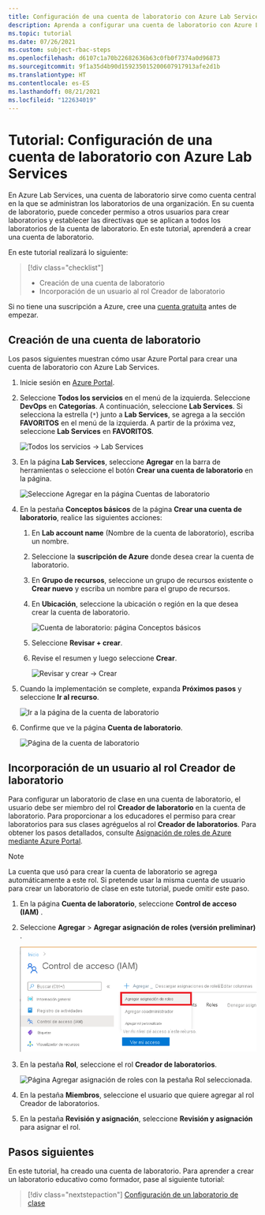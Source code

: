 ```yaml
---
title: Configuración de una cuenta de laboratorio con Azure Lab Services | Microsoft Docs
description: Aprenda a configurar una cuenta de laboratorio con Azure Lab Services, a agregar un creador de laboratorios y a especificar las imágenes de Marketplace que van a usar los laboratorios en la cuenta de laboratorio.
ms.topic: tutorial
ms.date: 07/26/2021
ms.custom: subject-rbac-steps
ms.openlocfilehash: d6107c1a70b22682636b63c0fb0f7374a0d96873
ms.sourcegitcommit: 9f1a35d4b90d159235015200607917913afe2d1b
ms.translationtype: HT
ms.contentlocale: es-ES
ms.lasthandoff: 08/21/2021
ms.locfileid: "122634019"
---
```

# <a name="tutorial-set-up-a-lab-account-with-azure-lab-services"></a>Tutorial: Configuración de una cuenta de laboratorio con Azure Lab Services
En Azure Lab Services, una cuenta de laboratorio sirve como cuenta central en la que se administran los laboratorios de una organización. En su cuenta de laboratorio, puede conceder permiso a otros usuarios para crear laboratorios y establecer las directivas que se aplican a todos los laboratorios de la cuenta de laboratorio. En este tutorial, aprenderá a crear una cuenta de laboratorio. 

En este tutorial realizará lo siguiente:

> [!div class="checklist"]
> * Creación de una cuenta de laboratorio
> * Incorporación de un usuario al rol Creador de laboratorio

Si no tiene una suscripción a Azure, cree una [cuenta gratuita](https://azure.microsoft.com/free/) antes de empezar.

## <a name="create-a-lab-account"></a>Creación de una cuenta de laboratorio
Los pasos siguientes muestran cómo usar Azure Portal para crear una cuenta de laboratorio con Azure Lab Services. 

1. Inicie sesión en [Azure Portal](https://portal.azure.com).
2. Seleccione **Todos los servicios** en el menú de la izquierda. Seleccione **DevOps** en **Categorías**. A continuación, seleccione **Lab Services**. Si selecciona la estrella (`*`) junto a **Lab Services**, se agrega a la sección **FAVORITOS** en el menú de la izquierda. A partir de la próxima vez, seleccione **Lab Services** en **FAVORITOS**.

    ![Todos los servicios -> Lab Services](./media/tutorial-setup-lab-account/select-lab-accounts-service.png)
3. En la página **Lab Services**, seleccione **Agregar** en la barra de herramientas o seleccione el botón **Crear una cuenta de laboratorio** en la página. 

    ![Seleccione Agregar en la página Cuentas de laboratorio](./media/tutorial-setup-lab-account/add-lab-account-button.png)
4. En la pestaña **Conceptos básicos** de la página **Crear una cuenta de laboratorio**, realice las siguientes acciones: 
    1. En **Lab account name** (Nombre de la cuenta de laboratorio), escriba un nombre. 
    2. Seleccione la **suscripción de Azure** donde desea crear la cuenta de laboratorio.
    3. En **Grupo de recursos**, seleccione un grupo de recursos existente o **Crear nuevo** y escriba un nombre para el grupo de recursos.
    4. En **Ubicación**, seleccione la ubicación o región en la que desea crear la cuenta de laboratorio. 

        ![Cuenta de laboratorio: página Conceptos básicos](./media/tutorial-setup-lab-account/lab-account-basics-page.png)
    5. Seleccione **Revisar + crear**.
    6. Revise el resumen y luego seleccione **Crear**. 

        ![Revisar y crear -> Crear](./media/tutorial-setup-lab-account/create-button.png)    
5. Cuando la implementación se complete, expanda **Próximos pasos** y seleccione **Ir al recurso**. 

    ![Ir a la página de la cuenta de laboratorio](./media/tutorial-setup-lab-account/go-to-lab-account.png)
6. Confirme que ve la página **Cuenta de laboratorio**. 

    ![Página de la cuenta de laboratorio](./media/tutorial-setup-lab-account/lab-account-page.png)

## <a name="add-a-user-to-the-lab-creator-role"></a>Incorporación de un usuario al rol Creador de laboratorio
Para configurar un laboratorio de clase en una cuenta de laboratorio, el usuario debe ser miembro del rol **Creador de laboratorio** en la cuenta de laboratorio. Para proporcionar a los educadores el permiso para crear laboratorios para sus clases agréguelos al rol **Creador de laboratorios**. Para obtener los pasos detallados, consulte [Asignación de roles de Azure mediante Azure Portal](../role-based-access-control/role-assignments-portal.md).

> [!NOTE]
> La cuenta que usó para crear la cuenta de laboratorio se agrega automáticamente a este rol. Si pretende usar la misma cuenta de usuario para crear un laboratorio de clase en este tutorial, puede omitir este paso. 


1. En la página **Cuenta de laboratorio**, seleccione **Control de acceso (IAM)** .

1. Seleccione **Agregar** > **Agregar asignación de roles (versión preliminar)** .

    ![Página Control de acceso (IAM) con el menú Agregar asignación de roles abierto.](../../includes/role-based-access-control/media/add-role-assignment-menu-generic.png)

1. En la pestaña **Rol**, seleccione el rol **Creador de laboratorios**.

    ![Página Agregar asignación de roles con la pestaña Rol seleccionada.](../../includes/role-based-access-control/media/add-role-assignment-role-generic.png)

1. En la pestaña **Miembros**, seleccione el usuario que quiere agregar al rol Creador de laboratorios.

1. En la pestaña **Revisión y asignación**, seleccione **Revisión y asignación** para asignar el rol.


## <a name="next-steps"></a>Pasos siguientes
En este tutorial, ha creado una cuenta de laboratorio. Para aprender a crear un laboratorio educativo como formador, pase al siguiente tutorial:

> [!div class="nextstepaction"]
> [Configuración de un laboratorio de clase](tutorial-setup-classroom-lab.md)

